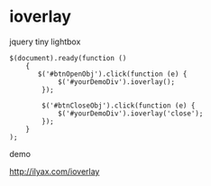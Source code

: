 ioverlay
========

jquery tiny lightbox

  
    $(document).ready(function ()   
        {
           $('#btnOpenObj').click(function (e) {
                $('#yourDemoDiv').ioverlay();
            });

            $('#btnCloseObj').click(function (e) {
                $('#yourDemoDiv').ioverlay('close');
            });
        }
    );


demo 

http://ilyax.com/ioverlay
